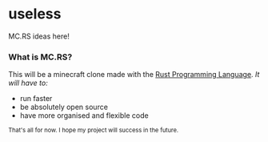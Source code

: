 # useless
MC.RS ideas here!

### What is MC.RS?

This will be a minecraft clone made with the [Rust Programming Language](https://www.rust-lang.org/). *It will have to:*

- run faster
- be absolutely open source
- have more organised and flexible code

<sub>That's all for now. I hope my project will success in the future.</sub>
